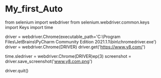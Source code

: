 # My_first_Auto
from selenium import webdriver
from selenium.webdriver.common.keys \
import Keys
import time

driver = webdriver.Chrome(executable_path='C:\Program Files\JetBrains\PyCharm Community Edition 2021.1.1\bin\chromedriver.exe')
driver = webdriver.Chrome(DRIVER)
driver.get('https://www.y8.com/')

time.sledriver = webdriver.Chrome(DRIVER)ep(3)
screenshot = driver.save_screenshot('www.y8.com.png')

driver.quit()
